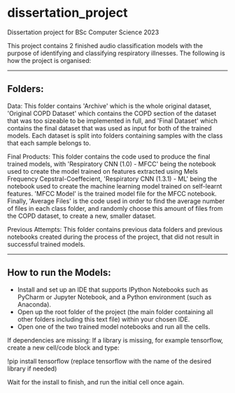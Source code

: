 # dissertation_project
Dissertation project for BSc Computer Science 2023

This project contains 2 finished audio classification models with the purpose of identifying and classifying respiratory illnesses.
The following is how the project is organised:

---------------------------

## Folders:

Data: This folder contains 'Archive' which is the whole original dataset, 'Original COPD Dataset' which contains the COPD section of the dataset that was
too sizeable to be implemented in full, and 'Final Dataset' which contains the final dataset that was used as input for both of the trained models. Each dataset
is split into folders containing samples with the class that each sample belongs to.

Final Products: This folder contains the code used to produce the final trained models, with 'Respiratory CNN (1.0) - MFCC' being the notebook used to create
the model trained on features extracted using Mels Frequency Cepstral-Coeffecient, 'Respiratory CNN (1.3.1) - ML' being the notebook used to create the
machine learning model trained on self-learnt features. 'MFCC Model' is the trained model file for the MFCC notebook. Finally, 'Average Files' is the code
used in order to find the average number of files in each class folder, and randomly choose this amount of files from the COPD dataset, to create a new,
smaller dataset.

Previous Attempts: This folder contains previous data folders and previous notebooks created during the process of the project, that did not result in
successful trained models.

---------------------------

## How to run the Models:

- Install and set up an IDE that supports IPython Notebooks such as PyCharm or Jupyter Notebook, and a Python environment (such as Anaconda).
- Open up the root folder of the project (the main folder containing all other folders including this text file) within your chosen IDE.
- Open one of the two trained model notebooks and run all the cells.

If dependencies are missing:
If a library is missing, for example tensorflow, create a new cell/code block and type:

!pip install tensorflow (replace tensorflow with the name of the desired library if needed)

Wait for the install to finish, and run the initial cell once again.
